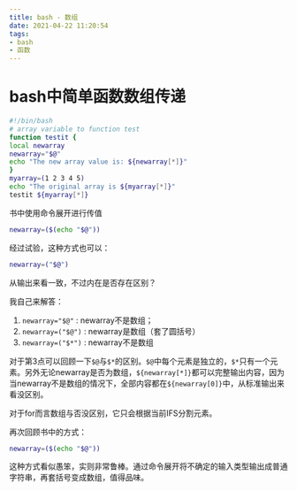 ```yaml
---
title: bash - 数组
date: 2021-04-22 11:20:54
tags:
- bash
- 函数
---
```

# bash中简单函数数组传递

``` bash array_test.sh
#!/bin/bash
# array variable to function test
function testit {
local newarray
newarray="$@"
echo "The new array value is: ${newarray[*]}"
}
myarray=(1 2 3 4 5)
echo "The original array is ${myarray[*]}"
testit ${myarray[*]}
```
书中使用命令展开进行传值

``` bash
newarray=($(echo "$@"))
```
经过试验，这种方式也可以：

``` bash
newarray=("$@")
```
从输出来看一致，不过内在是否存在区别？

我自己来解答：

1. `newarray="$@"` : newarray不是数组；
2. `newarray=("$@")` : newarray是数组（套了圆括号）
3. `newarray=("$*")` : newarray不是数组

对于第3点可以回顾一下`$@`与`$*`的区别。`$@`中每个元素是独立的，`$*`只有一个元素。另外无论newarray是否为数组，`${newarray[*]}`都可以完整输出内容，因为当newarray不是数组的情况下，全部内容都在`${newarray[0]}`中，从标准输出来看没区别。

对于for而言数组与否没区别，它只会根据当前IFS分割元素。

再次回顾书中的方式：

``` bash
newarray=($(echo "$@"))
```

这种方式看似愚笨，实则非常鲁棒。通过命令展开将不确定的输入类型输出成普通字符串，再套括号变成数组，值得品味。